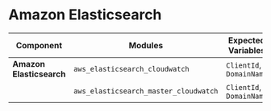 # Amazon Elasticsearch

| **Component**    | **Modules**           | **Expected Variables** | **Binary version** |  **Module Version**                                                                            | **Changelog**                                                              |
|------------------|-----------------------|--------------------------|--------------------|------------------------------------------------------------------------------------------------|----------------------------------------------------------------------------|
| **Amazon Elasticsearch** | `aws_elasticsearch_cloudwatch`              | `ClientId`, `DomainName`                               | [v0.2](https://last9.jfrog.io/ui/native/last9-openmetrics-exporter/release-v0.2/)             | [v0.0.1](https://github.com/last9/openmetrics-registry/releases/download/v0.0.1/aws_cloudwatch_elasticsearch_v0.0.1.hcl)       | [Changelog](https://github.com/last9/openmetrics-registry/blob/master/aws/cloudwatch/elasticsearch/CHANGELOG.md) |
|               | `aws_elasticsearch_master_cloudwatch`       | `ClientId`, `DomainName`                              |                    |                    |                                                                                                                                    |       

